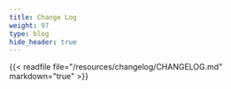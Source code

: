 ```yaml
---
title: Change Log
weight: 97
type: blog
hide_header: true
---
```


{{< readfile file="/resources/changelog/CHANGELOG.md" markdown="true" >}}
